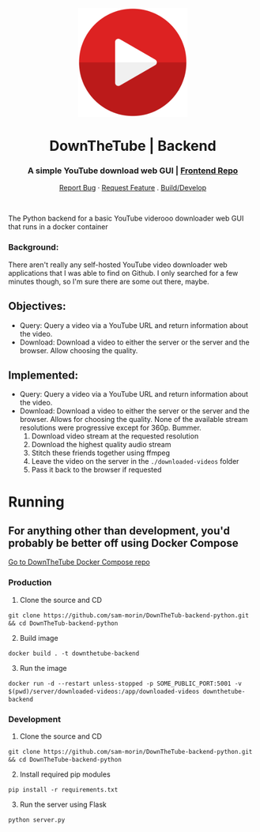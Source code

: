 
<div align="center">
  <img src="./play-button-4210.svg" alt="Logo" width="220">

  <h1 align="center">DownTheTube | Backend</h1>

  <!-- [![Docker Image CI](https://github.com/sam-morin/ArcorOCR-frontend/actions/workflows/docker-image.yml/badge.svg?branch=main)](https://github.com/sam-morin/ArcorOCR-frontend/actions/workflows/docker-image.yml)
[![Known Vulnerabilities](https://snyk.io/test/github/dwyl/hapi-auth-jwt2/badge.svg?targetFile=package.json&style=flat-square)](https://snyk.io/test/github/dwyl/hapi-auth-jwt2?targetFile=package.json)
[![Production Status](https://img.shields.io/badge/Production_Status-active-green)](https://arcorocr.com) -->

  <p align="center">
    <h3>A simple YouTube download web GUI | <a href="https://github.com/sam-morin/DownTheTube">Frontend Repo</a></h3>
    <a href="https://github.com/sam-morin/DownTheTube-backend-python/issues">Report Bug</a>
    ·
    <a href="https://github.com/sam-morin/DownTheTube-backend-python/issues">Request Feature</a>
    .
    <a href="#running">Build/Develop</a>
  </p>
</div>

<br/>

The Python backend for a basic YouTube viderooo downloader web GUI that runs in a docker container

### Background:
There aren't really any self-hosted YouTube video downloader web applications that I was able to find on Github. I only searched for a few minutes though, so I'm sure there are some out there, maybe.

## Objectives:
- Query: 
    Query a video via a YouTube URL and return information about the video.
- Download:
    Download a video to either the server or the server and the browser. Allow choosing the quality.


## Implemented:
- Query:
    Query a video via a YouTube URL and return information about the video.
- Download:
    Download a video to either the server or the server and the browser. Allows for choosing the quality.
    None of the available stream resolutions were progressive except for 360p. Bummer.
    1. Download video stream at the requested resolution
    2. Download the highest quality audio stream
    3. Stitch these friends together using ffmpeg
    4. Leave the video on the server in the `./downloaded-videos` folder
    5. Pass it back to the browser if requested

# Running

## For anything other than development, you'd probably be better off using Docker Compose
<a href="https://github.com/sam-morin/DownTheTube-docker-compose">Go to DownTheTube Docker Compose repo</a>


### Production

1. Clone the source and CD
```shell
git clone https://github.com/sam-morin/DownTheTub-backend-python.git && cd DownTheTub-backend-python
```

2. Build image
```shell
docker build . -t downthetube-backend
```

3. Run the image
```shell
docker run -d --restart unless-stopped -p SOME_PUBLIC_PORT:5001 -v $(pwd)/server/downloaded-videos:/app/downloaded-videos downthetube-backend
```

### Development

1. Clone the source and CD
```shell
git clone https://github.com/sam-morin/DownTheTube-backend-python.git && cd DownTheTube-backend-python
```

2. Install required pip modules
```shell
pip install -r requirements.txt
```

3. Run the server using Flask
```shell
python server.py
```
